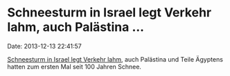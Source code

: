 Schneesturm in Israel legt Verkehr lahm, auch Palästina \...
============================================================

Date: 2013-12-13 22:41:57

[Schneesturm in Israel legt Verkehr
lahm](http://darkroom.baltimoresun.com/2013/12/winter-storm-brings-snow-severe-weather-to-middle-east/),
auch Palästina und Teile Ägyptens hatten zum ersten Mal seit 100 Jahren
Schnee.

